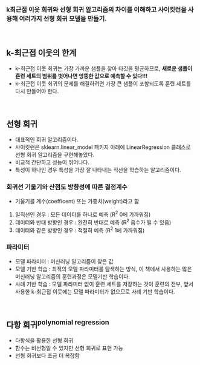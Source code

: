 ###  k최근접 이웃 회귀와 선형 회귀 알고리즘의 차이를 이해하고 사이킷런을 사용해 여러가지 선형 회귀 모델을 만들기.
<br>

## k-최근접 이웃의 한계
- k-최근접 이웃 회귀는 가장 가까운 샘플을 찾아 타깃을 평균하므로, **새로운 샘플이 훈련 세트의 범위를 벗어나면 엉뚱한 값으로 예측할 수 있다!!!**
- k-최근접 이웃 회귀의 문제를 해결하려면 가장 큰 샘플이 포함되도록 훈련 세트를 다시 만들어야 한다.
  
<br>

## 선형 회귀
- 대표적인 회귀 알고리즘이다.
- 사이킷런은 sklearn.linear_model 패키지 아래에 LinearRegression 클래스로 선형 회귀 알고리즘을 구현해놓았다.
- 비교적 간단하고 성능이 뛰어나다.
- 특성이 하나인 경우 특성을 가장 잘 나타내는 직선을 학습하는 알고리즘이다.

### 회귀선 기울기와 산점도 방향성에 따른 결정계수
- 기울기를 계수(coefficent) 또는 가중치(weight)라고 함
1) 일직선인 경우 : 모든 데이터를 하나로 예측 (R<sup>2</sup> 0에 가까워짐)
2) 데이터와 반대 방향인 경우 : 완전히 반대로 예측 (R<sup>2</sup> 음수가 될 수 있음)
3) 데이터와 같은 방향인 경우 : 적절히 예측 (R<sup>2</sup> 1에 가까워짐)
   
### 파라미터
- 모델 파라미터 : 머신러닝 알고리즘이 찾은 값
- 모델 기반 학습 : 최적의 모델 파라미터를 탐색하는 방식, 이 책에서 사용하는 많은 머신러닝 알고리즘의 훈련과정은 모델기반 학습이다.
- 사례 기반 학습 : 모델 파라미터 없이 훈련 세트를 저장하는 것이 훈련의 전부, 앞서 사용한 k-최근접 이웃에는 모델 파라미터가 없으므로 사례 기반 학습이다.

<br>

## 다항 회귀<sup>polynomial regression</sup>
- 다항식을 활용한 선형 회귀
- 함수는 비선형일 수 있지만 선형 회귀로 표현 가능
- 선형 회귀보다 조금 더 복잡함
